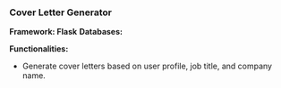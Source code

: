 ### Cover Letter Generator

**Framework: Flask**
**Databases:**

**Functionalities:**
- Generate cover letters based on user profile, job title, and company name.

